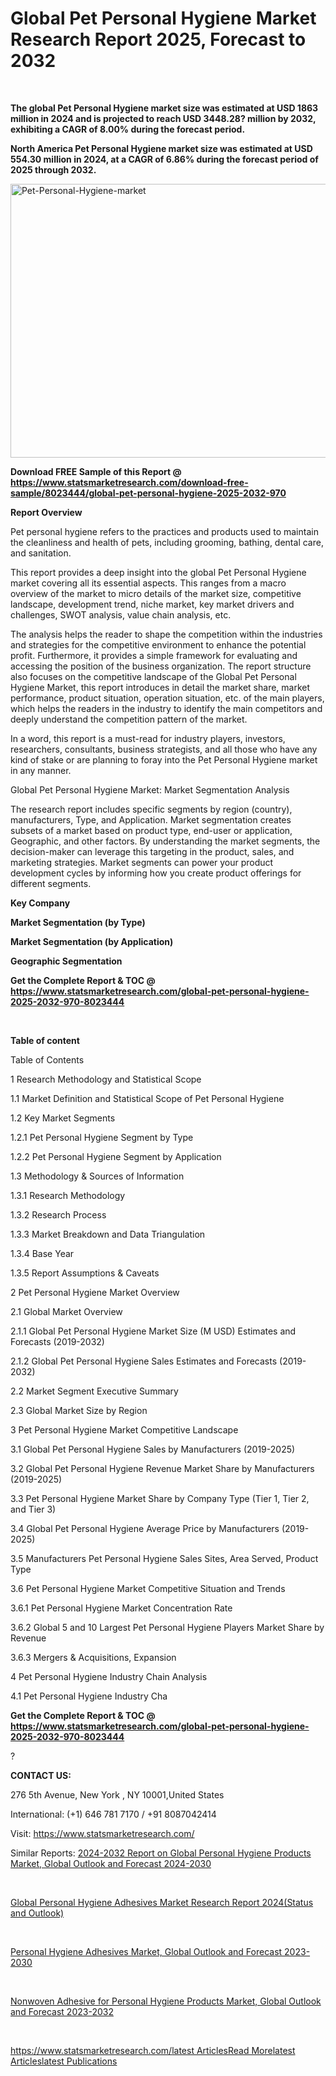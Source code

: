 <h1>Global Pet Personal Hygiene Market Research Report 2025, Forecast to 2032</h1><br/><p><strong>The global Pet Personal Hygiene market size was estimated at USD 1863 million in 2024 and is projected to reach USD 3448.28? million by 2032, exhibiting a <strong>CAGR</strong> of 8.00% during the forecast period.</strong></p>
 
 
 
 <p><strong>North America Pet Personal Hygiene market size was estimated at USD 554.30 million in 2024, at a <strong>CAGR</strong> of 6.86% during the forecast period of 2025 through 2032.</strong></p>
 
 
 
 <p><img alt="Pet-Personal-Hygiene-market" src="https://www.grandresearchstore.com/assets/report-images/Pet_Personal_Hygiene_market.png" style="width: 730px; height: 438px;" /></p>
 
 
 
 <p><strong>Download FREE Sample of this Report @ <a href="https://www.statsmarketresearch.com/download-free-sample/8023444/global-pet-personal-hygiene-2025-2032-970">https://www.statsmarketresearch.com/download-free-sample/8023444/global-pet-personal-hygiene-2025-2032-970</a></strong></p>
 
 
 
 <p><strong>Report Overview</strong></p>
 
 
 
 <p>Pet personal hygiene refers to the practices and products used to maintain the cleanliness and health of pets, including grooming, bathing, dental care, and sanitation.</p>
 
 
 
 <p>This report provides a deep insight into the global Pet Personal Hygiene market covering all its essential aspects. This ranges from a macro overview of the market to micro details of the market size, competitive landscape, development trend, niche market, key market drivers and challenges, SWOT analysis, value chain analysis, etc.</p>
 
 
 
 <p>The analysis helps the reader to shape the competition within the industries and strategies for the competitive environment to enhance the potential profit. Furthermore, it provides a simple framework for evaluating and accessing the position of the business organization. The report structure also focuses on the competitive landscape of the Global Pet Personal Hygiene Market, this report introduces in detail the market share, market performance, product situation, operation situation, etc. of the main players, which helps the readers in the industry to identify the main competitors and deeply understand the competition pattern of the market.</p>
 
 
 
 <p>In a word, this report is a must-read for industry players, investors, researchers, consultants, business strategists, and all those who have any kind of stake or are planning to foray into the Pet Personal Hygiene market in any manner.</p>
 
 
 
 <p>Global Pet Personal Hygiene Market: Market Segmentation Analysis</p>
 
 
 
 <p>The research report includes specific segments by region (country), manufacturers, Type, and Application. Market segmentation creates subsets of a market based on product type, end-user or application, Geographic, and other factors. By understanding the market segments, the decision-maker can leverage this targeting in the product, sales, and marketing strategies. Market segments can power your product development cycles by informing how you create product offerings for different segments.</p>
 
 
 
 <p><strong>Key Company</strong></p>
 
 
 
 <p><strong>Market Segmentation (by Type)</strong></p>
 
 
 
 <p><strong>Market Segmentation (<strong>by Application</strong>)</strong></p>
 
 
 
 <p><strong>Geographic Segmentation</strong></p>
 
 
 
 <div><b>Get the Complete Report & TOC @ <a href="https://www.statsmarketresearch.com/global-pet-personal-hygiene-2025-2032-970-8023444">https://www.statsmarketresearch.com/global-pet-personal-hygiene-2025-2032-970-8023444</a></b></div>
 
 
 
 <p><br />
 
 <b>Table of content</b></p>
 
 
 
 <p>Table of Contents<br />
 
 1 Research Methodology and Statistical Scope<br />
 
 1.1 Market Definition and Statistical Scope of Pet Personal Hygiene<br />
 
 1.2 Key Market Segments<br />
 
 1.2.1 Pet Personal Hygiene Segment by Type<br />
 
 1.2.2 Pet Personal Hygiene Segment by Application<br />
 
 1.3 Methodology & Sources of Information<br />
 
 1.3.1 Research Methodology<br />
 
 1.3.2 Research Process<br />
 
 1.3.3 Market Breakdown and Data Triangulation<br />
 
 1.3.4 Base Year<br />
 
 1.3.5 Report Assumptions & Caveats<br />
 
 2 Pet Personal Hygiene Market Overview<br />
 
 2.1 Global Market Overview<br />
 
 2.1.1 Global Pet Personal Hygiene Market Size (M USD) Estimates and Forecasts (2019-2032)<br />
 
 2.1.2 Global Pet Personal Hygiene Sales Estimates and Forecasts (2019-2032)<br />
 
 2.2 Market Segment Executive Summary<br />
 
 2.3 Global Market Size by Region<br />
 
 3 Pet Personal Hygiene Market Competitive Landscape<br />
 
 3.1 Global Pet Personal Hygiene Sales by Manufacturers (2019-2025)<br />
 
 3.2 Global Pet Personal Hygiene Revenue Market Share by Manufacturers (2019-2025)<br />
 
 3.3 Pet Personal Hygiene Market Share by Company Type (Tier 1, Tier 2, and Tier 3)<br />
 
 3.4 Global Pet Personal Hygiene Average Price by Manufacturers (2019-2025)<br />
 
 3.5 Manufacturers Pet Personal Hygiene Sales Sites, Area Served, Product Type<br />
 
 3.6 Pet Personal Hygiene Market Competitive Situation and Trends<br />
 
 3.6.1 Pet Personal Hygiene Market Concentration Rate<br />
 
 3.6.2 Global 5 and 10 Largest Pet Personal Hygiene Players Market Share by Revenue<br />
 
 3.6.3 Mergers & Acquisitions, Expansion<br />
 
 4 Pet Personal Hygiene Industry Chain Analysis<br />
 
 4.1 Pet Personal Hygiene Industry Cha</p>
 
 
 
 <div><b>Get the Complete Report & TOC @ <a href="https://www.statsmarketresearch.com/global-pet-personal-hygiene-2025-2032-970-8023444">https://www.statsmarketresearch.com/global-pet-personal-hygiene-2025-2032-970-8023444</a></b></div>
 
 
 
 <p>? </p>
 
 
 
 <p><b>CONTACT US:</b><br />
 
 276 5th Avenue, New York , NY 10001,United States<br />
 
 International: (+1) 646 781 7170 / +91 8087042414<br />
 
 Visit: <a href="https://www.statsmarketresearch.com/">https://www.statsmarketresearch.com/</a><br />
 
 Similar Reports: <a href="https://www.statsmarketresearch.com/global-pet-personal-hygiene-2025-2032-970-8023444">2024-2032 Report on Global Personal Hygiene Products Market, Global Outlook and Forecast 2024-2030</a><br />
 
 <br />
 
 <a href="https://www.statsmarketresearch.com/global-pet-personal-hygiene-2025-2032-970-8023444">Global Personal Hygiene Adhesives Market Research Report 2024(Status and Outlook)</a><br />
 
 <br />
 
 <a href="https://www.statsmarketresearch.com/global-pet-personal-hygiene-2025-2032-970-8023444">Personal Hygiene Adhesives Market, Global Outlook and Forecast 2023-2030</a><br />
 
 <br />
 
 <a href="https://www.statsmarketresearch.com/global-pet-personal-hygiene-2025-2032-970-8023444">Nonwoven Adhesive for Personal Hygiene Products Market, Global Outlook and Forecast 2023-2032</a><br />
 
 <br />
 
 <a href="https://gyeongbokgung.com">https://www.statsmarketresearch.com/</a><a href="https://hallyeomaritime.com">latest Articles</a><a href="https://jingwansa.com">Read More</a><a href="https://nguoiviet.jp/">latest Articles</a><a href="https://www.intelmarketresearch.com/">latest Publications</a></p>